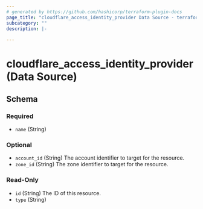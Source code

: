 ```yaml
---
# generated by https://github.com/hashicorp/terraform-plugin-docs
page_title: "cloudflare_access_identity_provider Data Source - terraform-provider-cloudflare"
subcategory: ""
description: |-
  
---
```


# cloudflare_access_identity_provider (Data Source)





<!-- schema generated by tfplugindocs -->
## Schema

### Required

- `name` (String)

### Optional

- `account_id` (String) The account identifier to target for the resource.
- `zone_id` (String) The zone identifier to target for the resource.

### Read-Only

- `id` (String) The ID of this resource.
- `type` (String)


